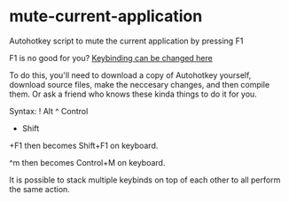 # mute-current-application
Autohotkey script to mute the current application by pressing F1

F1 is no good for you? 
[Keybinding can be changed here](AHK/mute_current_application.ahk#L4) 

To do this, you'll need to download a copy of Autohotkey yourself, download source files, make the neccesary changes, and then compile them. Or ask a friend who knows these kinda things to do it for you.

Syntax: 
!	Alt
^	Control
+	Shift

+F1   then becomes Shift+F1 on keyboard.

^m    then becomes Control+M on keyboard.


It is possible to stack multiple keybinds on top of each other to all perform the same action. 
